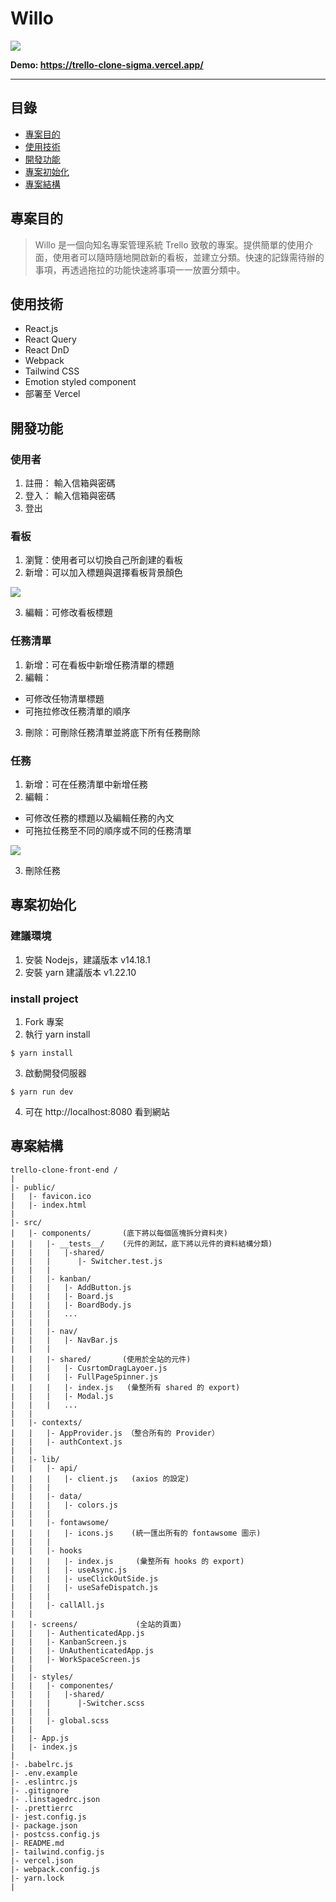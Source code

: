 # Willo

![](https://i.imgur.com/EZb37DW.png)

**Demo: https://trello-clone-sigma.vercel.app/**

---

## 目錄

- [專案目的](#專案目的)
- [使用技術](#使用技術)
- [開發功能](#開發功能)
- [專案初始化](#專案初始化)
- [專案結構](#專案結構)

## 專案目的

> Willo 是一個向知名專案管理系統 Trello 致敬的專案。提供簡單的使用介面，使用者可以隨時隨地開啟新的看板，並建立分類。快速的記錄需待辦的事項，再透過拖拉的功能快速將事項一一放置分類中。

## 使用技術

- React.js
- React Query
- React DnD
- Webpack
- Tailwind CSS
- Emotion styled component
- 部署至 Vercel

## 開發功能

### 使用者

1. 註冊： 輸入信箱與密碼
2. 登入： 輸入信箱與密碼
3. 登出

### 看板

1. 瀏覽：使用者可以切換自己所創建的看板
2. 新增：可以加入標題與選擇看板背景顏色

![](https://i.imgur.com/stDj1rt.png)

3. 編輯：可修改看板標題

### 任務清單

1. 新增：可在看板中新增任務清單的標題
2. 編輯：

- 可修改任物清單標題
- 可拖拉修改任務清單的順序

3. 刪除：可刪除任務清單並將底下所有任務刪除

### 任務

1. 新增：可在任務清單中新增任務
2. 編輯：

- 可修改任務的標題以及編輯任務的內文
- 可拖拉任務至不同的順序或不同的任務清單

![](https://i.imgur.com/7hJcScq.png)

3. 刪除任務

## 專案初始化

### 建議環境

1. 安裝 Nodejs，建議版本 v14.18.1
2. 安裝 yarn 建議版本 v1.22.10

### install project

1.  Fork 專案
2.  執行 yarn install

```
$ yarn install
```

3. 啟動開發伺服器

```
$ yarn run dev
```

4. 可在 http://localhost:8080 看到網站

## 專案結構

```
trello-clone-front-end /
|
|- public/
|   |- favicon.ico
|   |- index.html
|
|- src/
|   |- components/       (底下將以每個區塊拆分資料夾)
|   |   |- __tests__/    (元件的測試，底下將以元件的資料結構分類)
|   |   |   |-shared/
|   |   |      |- Switcher.test.js
|   |   |
|   |   |- kanban/
|   |   |   |- AddButton.js
|   |   |   |- Board.js
|   |   |   |- BoardBody.js
|   |   |   ...
|   |   |
|   |   |- nav/
|   |   |   |- NavBar.js
|   |   |
|   |   |- shared/       (使用於全站的元件)
|   |   |   |- CusrtomDragLayoer.js
|   |   |   |- FullPageSpinner.js
|   |   |   |- index.js   (彙整所有 shared 的 export)
|   |   |   |- Modal.js
|   |   |   ...
|   |
|   |- contexts/
|   |   |- AppProvider.js （整合所有的 Provider）
|   |   |- authContext.js
|   |
|   |- lib/
|   |   |- api/
|   |   |   |- client.js   (axios 的設定)
|   |   |
|   |   |- data/
|   |   |   |- colors.js
|   |   |
|   |   |- fontawsome/
|   |   |   |- icons.js    (統一匯出所有的 fontawsome 圖示)
|   |   |
|   |   |- hooks
|   |   |   |- index.js     (彙整所有 hooks 的 export)
|   |   |   |- useAsync.js
|   |   |   |- useClickOutSide.js
|   |   |   |- useSafeDispatch.js
|   |   |
|   |   |- callAll.js
|   |
|   |- screens/             (全站的頁面)
|   |   |- AuthenticatedApp.js
|   |   |- KanbanScreen.js
|   |   |- UnAuthenticatedApp.js
|   |   |- WorkSpaceScreen.js
|   |
|   |- styles/
|   |   |- componentes/
|   |   |   |-shared/
|   |   |      |-Switcher.scss
|   |   |
|   |   |- global.scss
|   |
|   |- App.js
|   |- index.js
|
|- .babelrc.js
|- .env.example
|- .eslintrc.js
|- .gitignore
|- .linstagedrc.json
|- .prettierrc
|- jest.config.js
|- package.json
|- postcss.config.js
|- README.md
|- tailwind.config.js
|- vercel.json
|- webpack.config.js
|- yarn.lock
|
```
